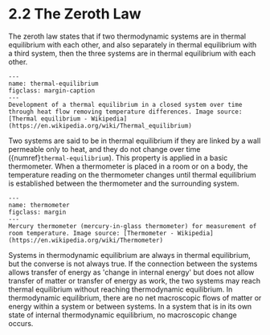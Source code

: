 # 2.2  The Zeroth Law 

The zeroth law states that if two thermodynamic systems are in thermal equilibrium with each other, and also separately in thermal equilibrium with a third system, then the three systems are in thermal equilibrium with each other. 

```{figure} assets/Thermal_equilibrium_in_closed_system.png
---
name: thermal-equilibrium
figclass: margin-caption
---
Development of a thermal equilibrium in a closed system over time through heat flow removing temperature differences. Image source: [Thermal equilibrium - Wikipedia](https://en.wikipedia.org/wiki/Thermal_equilibrium)
```

Two systems are said to be in thermal equilibrium if they are linked by a wall permeable only to heat, and they do not change over time ({numref}`thermal-equilibrium`). This property is applied in a basic thermometer.  When a thermometer is placed in a room or on a body, the temperature reading on the thermometer changes until thermal equilibrium is established between the thermometer and the surrounding system.

```{figure} https://upload.wikimedia.org/wikipedia/commons/thumb/5/57/Mercury_Thermometer.jpg/220px-Mercury_Thermometer.jpg
---
name: thermometer
figclass: margin
---
Mercury thermometer (mercury-in-glass thermometer) for measurement of room temperature. Image source: [Thermometer - Wikipedia](https://en.wikipedia.org/wiki/Thermometer)
```

Systems in thermodynamic equilibrium are always in thermal equilibrium, but the converse is not always true. If the connection between the systems allows transfer of energy as 'change in internal energy' but does not allow transfer of matter or transfer of energy as work, the two systems may reach thermal equilibrium without reaching thermodynamic equilibrium. In thermodynamic equilibrium, there are no net macroscopic flows of matter or energy within a system or between systems. In a system that is in its own state of internal thermodynamic equilibrium, no macroscopic change occurs.
